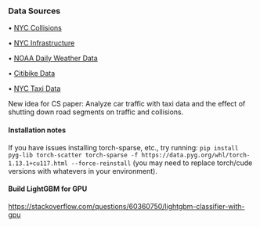 ### Data Sources

• [NYC Collisions](https://data.cityofnewyork.us/Public-Safety/Motor-Vehicle-Collisions-Crashes/h9gi-nx95)

• [NYC Infrastructure](https://data.cityofnewyork.us/City-Government/NYC-Street-Centerline-CSCL-/exjm-f27b)

• [NOAA Daily Weather Data](https://www.ncdc.noaa.gov/cdo-web/datatools)

• [Citibike Data](https://s3.amazonaws.com/tripdata/index.html)

• [NYC Taxi Data](https://www1.nyc.gov/site/tlc/about/tlc-trip-record-data.page)

New idea for CS paper: Analyze car traffic with taxi data and the effect of shutting down road segments on traffic and collisions.

#### Installation notes
If you have issues installing torch-sparse, etc., try running: `pip install pyg-lib torch-scatter torch-sparse -f https://data.pyg.org/whl/torch-1.13.1+cu117.html --force-reinstall` (you may need to replace torch/cude versions with whatevers in your environment).

#### Build LightGBM for GPU
https://stackoverflow.com/questions/60360750/lightgbm-classifier-with-gpu